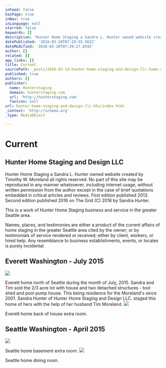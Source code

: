 ```yaml
---
inFeed: false
hasPage: true
inNav: true
inLanguage: null
starred: false
keywords: []
description: "Hunter Home Staging a Sandra L. Hunter owned website created by Timothy W. Moreland all rights reserved. No part of this site may be reproduced in any manner whatsoever, including internet usage, without written permission from the author except in the case of brief quotations embedded in critical articles and reviews. First edition published 2013. Second edition published 2016 on The Grid\_(C) 2016 by Sandra Hunter."
datePublished: '2016-03-20T07:29:55.562Z'
dateModified: '2016-03-20T07:29:27.859Z'
author: []
related: []
app_links: []
title: Current
sourcePath: _posts/2016-03-14-hunter-home-staging-and-design-llc-home-staging-services-i.md
published: true
authors: []
publisher:
  name: Hunterstaging
  domain: hunterstaging.com
  url: 'http://hunterstaging.com'
  favicon: null
url: hunter-home-staging-and-design-llc-hhs/index.html
_context: 'http://schema.org'
_type: MediaObject

---
```

# Current

## Hunter Home Staging and Design LLC 

Hunter Home Staging a Sandra L. Hunter owned website created by Timothy W. Moreland all rights reserved. No part of this site may be reproduced in any manner whatsoever, including internet usage, without written permission from the author except in the case of brief quotations embedded in critical articles and reviews. First edition published 2013\. Second edition published 2016 on The Grid (C) 2016 by Sandra Hunter.

This is a work of Hunter Home Staging business and service in the greater Seattle area.   

Names, places, and testimonies are either a product of the current affairs of home staging in the greater Seattle area cited by the owner; or by testimonials of service rendered or received; either by client, workers, or hired help. Any resemblance to business establishments, events, or locales is purely incidental.

## Everett Washington - July 2015
![](https://the-grid-user-content.s3-us-west-2.amazonaws.com/838bc17f-405a-4c33-b932-7f6b75f87b72.jpg)

Everett home north of Seattle during the month of July, 2015\. Sandra and Tim sold the 2/3 acre lot with house and two detached structures - tool shed and pool pump house. This being residence for the Moreland's since 2001\. Sandra Hunter of Hunter Home Staging and Design LLC. staged this home of hers with the help of her husband Tim Moreland. ![](https://the-grid-user-content.s3-us-west-2.amazonaws.com/6c6c8671-4dbb-4348-9900-1fb3847d263d.jpg)

Everett home back of house extra room.

## Seattle Washington - April 2015
![](https://the-grid-user-content.s3-us-west-2.amazonaws.com/292d78c4-5372-4be5-9dd5-693f0fbdd9d0.jpg)

Seattle home basement extra room.
![](https://the-grid-user-content.s3-us-west-2.amazonaws.com/8650c1db-25c6-4cf8-8d36-85715d870a68.jpg)

Seattle home dining room.